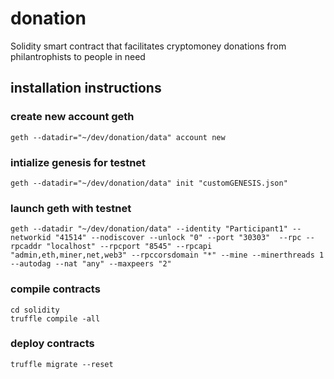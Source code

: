 # donation
Solidity smart contract that facilitates cryptomoney donations from philantrophists to people in need

## installation instructions

### create new account geth 
```
geth --datadir="~/dev/donation/data" account new
```
### intialize genesis for testnet
```
geth --datadir="~/dev/donation/data" init "customGENESIS.json"
```
### launch geth with testnet
```
geth --datadir "~/dev/donation/data" --identity "Participant1" --networkid "41514" --nodiscover --unlock "0" --port "30303"  --rpc --rpcaddr "localhost" --rpcport "8545" --rpcapi "admin,eth,miner,net,web3" --rpccorsdomain "*" --mine --minerthreads 1 --autodag --nat "any" --maxpeers "2" 
```
### compile contracts
```
cd solidity
truffle compile -all
```
### deploy contracts
```
truffle migrate --reset
```
